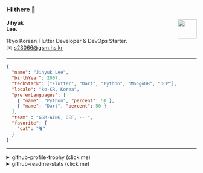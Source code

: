 ### Hi there 👋
<img src="https://github.githubassets.com/images/mona-loading-default.gif" width="50px" align="right">
</a>

**Jihyuk\
Lee.**

18yo Korean Flutter Developer & DevOps Starter.\
✉️ <s23066@gsm.hs.kr>

---

```json
{
  "name": "Jihyuk Lee",
  "birthYear": 2007,
  "techStack": ["Flutter", "Dart", "Python", "MongoDB", "OCP"],
  "locale": "ko-KR, Korea",
  "preferLanguages": [
    { "name": "Python", "percent": 50 },
    { "name": "Dart", "percent": 50 }
  ],
  "team" : "GSM-AING, DEF, ···",
  "favorite": {
    "cat": "🐈"
  }
}
```
---
<details>
  <summary>github-profile-trophy (click me)</summary>
  
![](https://github-profile-trophy.vercel.app/?username=withJihyuk&row=1&column=8&theme=nord)
  
</details>
<details>
  <summary>github-readme-stats (click me)</summary>
  
<!--START_SECTION:waka-->
![Code Time](http://img.shields.io/badge/Code%20Time-533%20hrs%2041%20mins-blue)

![Lines of code](https://img.shields.io/badge/%EC%A0%80%EB%8A%94%20%EC%97%AC%ED%83%9C%EA%B9%8C%EC%A7%80%20-420.9%20thousand%20%EC%A4%84%EC%9D%98%20%EC%BD%94%EB%93%9C%EB%A5%BC%20%EC%9E%91%EC%84%B1%ED%96%88%EC%96%B4%EC%9A%94.-blue)

**저는 저녁형 인간이에요. 🦉** 

```text
🌞 아침                     201 commits         ████░░░░░░░░░░░░░░░░░░░░░   14.00 % 
🌆 낮　                     491 commits         █████████░░░░░░░░░░░░░░░░   34.19 % 
🌃 저녁                     550 commits         ██████████░░░░░░░░░░░░░░░   38.30 % 
🌙 밤　                     194 commits         ███░░░░░░░░░░░░░░░░░░░░░░   13.51 % 
```


📊 **저는 이번주를 이렇게 시간을 보냈어요.** 

```text
🕑︎ Timezone: Asia/Seoul

💬 프로그래밍 언어들: 
Kotlin                   10 hrs 35 mins      ████████████████████████░   94.47 % 
JSON                     26 mins             █░░░░░░░░░░░░░░░░░░░░░░░░   03.88 % 
TOML                     4 mins              ░░░░░░░░░░░░░░░░░░░░░░░░░   00.66 % 
Dart                     3 mins              ░░░░░░░░░░░░░░░░░░░░░░░░░   00.52 % 
Properties               1 min               ░░░░░░░░░░░░░░░░░░░░░░░░░   00.25 % 

🔥 에디터들: 
Android Studio           10 hrs 42 mins      ████████████████████████░   95.57 % 
VS Code                  29 mins             █░░░░░░░░░░░░░░░░░░░░░░░░   04.43 % 

💻 운영 체제들: 
Mac                      11 hrs 12 mins      █████████████████████████   100.00 % 
```


 Last Updated on 16/10/2024 18:47:47 UTC
<!--END_SECTION:waka-->

</details>

</div>

